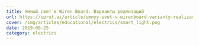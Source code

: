 ```yaml
---
title: Умный свет в Wiren Board. Варианты реализаций
url: https://sprut.ai/article/umnyy-svet-v-wirenboard-varianty-realizaciy
cover: /img/articles/educational/electrics/smart_light.png
date: 2019-08-25
category: electrics
---
```

